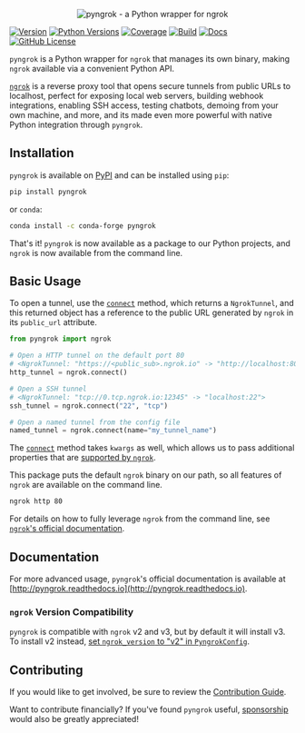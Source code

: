 <p align="center"><img alt="pyngrok - a Python wrapper for ngrok" src="https://pyngrok.readthedocs.io/en/latest/_images/logo.png" /></p>

[![Version](https://img.shields.io/pypi/v/pyngrok)](https://pypi.org/project/pyngrok)
[![Python Versions](https://img.shields.io/pypi/pyversions/pyngrok.svg)](https://pypi.org/project/pyngrok)
[![Coverage](https://img.shields.io/codecov/c/github/alexdlaird/pyngrok)](https://codecov.io/gh/alexdlaird/pyngrok)
[![Build](https://img.shields.io/github/actions/workflow/status/alexdlaird/pyngrok/build.yml)](https://github.com/alexdlaird/pyngrok/actions/workflows/build.yml)
[![Docs](https://img.shields.io/readthedocs/pyngrok)](https://pyngrok.readthedocs.io/en/latest)
[![GitHub License](https://img.shields.io/github/license/alexdlaird/pyngrok)](https://github.com/alexdlaird/pyngrok/blob/main/LICENSE)

`pyngrok` is a Python wrapper for `ngrok` that manages its own binary, making `ngrok` available via a convenient Python
API.

[`ngrok`](https://ngrok.com) is a reverse proxy tool that opens secure tunnels from public URLs to localhost, perfect
for exposing local web servers, building webhook integrations, enabling SSH access, testing chatbots, demoing from
your own machine, and more, and its made even more powerful with native Python integration through `pyngrok`.

## Installation

`pyngrok` is available on [PyPI](https://pypi.org/project/pyngrok/) and can be installed
using `pip`:

```sh
pip install pyngrok
```

or `conda`:

```sh
conda install -c conda-forge pyngrok
```

That's it! `pyngrok` is now available as a package to our Python projects, and `ngrok` is now available from
the command line.

## Basic Usage

To open a tunnel, use the [`connect`](https://pyngrok.readthedocs.io/en/latest/api.html#pyngrok.ngrok.connect) method,
which returns a `NgrokTunnel`, and this returned object has a reference to the public URL generated by `ngrok` in its
`public_url` attribute.

```python
from pyngrok import ngrok

# Open a HTTP tunnel on the default port 80
# <NgrokTunnel: "https://<public_sub>.ngrok.io" -> "http://localhost:80">
http_tunnel = ngrok.connect()

# Open a SSH tunnel
# <NgrokTunnel: "tcp://0.tcp.ngrok.io:12345" -> "localhost:22">
ssh_tunnel = ngrok.connect("22", "tcp")

# Open a named tunnel from the config file
named_tunnel = ngrok.connect(name="my_tunnel_name")
```

The [`connect`](https://pyngrok.readthedocs.io/en/latest/api.html#pyngrok.ngrok.connect) method takes `kwargs` as
well, which allows us to pass additional properties that
are [supported by `ngrok`](https://ngrok.com/docs/agent/config/v2/#tunnel-configurations).

This package puts the default `ngrok` binary on our path, so all features of `ngrok` are
available on the command line.

```sh
ngrok http 80
```

For details on how to fully leverage `ngrok` from the command line,
see [`ngrok`'s official documentation](https://ngrok.com/docs).

## Documentation

For more advanced usage, `pyngrok`'s official documentation is available
at [http://pyngrok.readthedocs.io](http://pyngrok.readthedocs.io).

### `ngrok` Version Compatibility

`pyngrok` is compatible with `ngrok` v2 and v3, but by default it will install v3. To install v2 instead,
[set `ngrok_version` to "v2" in `PyngrokConfig`](https://pyngrok.readthedocs.io/en/latest/index.html#ngrok-version-compatibility).

## Contributing

If you would like to get involved, be sure to review
the [Contribution Guide](https://github.com/alexdlaird/pyngrok/blob/main/CONTRIBUTING.rst).

Want to contribute financially? If you've found `pyngrok` useful, [sponsorship](https://github.com/sponsors/alexdlaird)
would
also be greatly appreciated!
